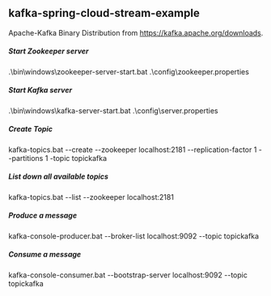 ## kafka-spring-cloud-stream-example

Apache-Kafka Binary Distribution from  https://kafka.apache.org/downloads.

##### Start Zookeeper server
.\bin\windows\zookeeper-server-start.bat .\config\zookeeper.properties

##### Start Kafka server
.\bin\windows\kafka-server-start.bat .\config\server.properties

##### Create Topic
kafka-topics.bat --create --zookeeper localhost:2181 --replication-factor 1 --partitions 1 -topic topickafka

##### List down all available topics
kafka-topics.bat --list --zookeeper localhost:2181

##### Produce a message
kafka-console-producer.bat --broker-list localhost:9092 --topic topickafka

##### Consume a message
kafka-console-consumer.bat --bootstrap-server localhost:9092 --topic topickafka
